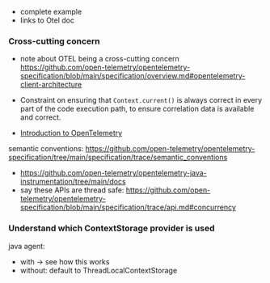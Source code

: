 - complete example
- links to Otel doc


### Cross-cutting concern

- note about OTEL being a cross-cutting
  concern https://github.com/open-telemetry/opentelemetry-specification/blob/main/specification/overview.md#opentelemetry-client-architecture
- Constraint on ensuring that `Context.current()` is always correct in every part of the code execution path, to ensure
  correlation data is available and correct.


- [Introduction to OpenTelemetry](https://www.youtube.com/watch?v=_OXYCzwFd1Y)

semantic conventions: https://github.com/open-telemetry/opentelemetry-specification/tree/main/specification/trace/semantic_conventions

- https://github.com/open-telemetry/opentelemetry-java-instrumentation/tree/main/docs
- say these APIs are thread safe: https://github.com/open-telemetry/opentelemetry-specification/blob/main/specification/trace/api.md#concurrency

### Understand which ContextStorage provider is used

java agent:

- with -> see how this works
- without: default to ThreadLocalContextStorage
